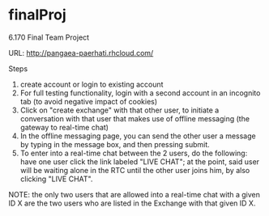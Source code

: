 finalProj
=========

6.170 Final Team Project

URL: http://pangaea-paerhati.rhcloud.com/

Steps
1. create account or login to existing account
2. For full testing functionality, login with a second account in an incognito tab (to avoid negative impact of cookies)
3. Click on "create exchange" with that other user, to initiate a conversation with that user that makes use of offline messaging (the gateway to real-time chat)
4. In the offline messaging page, you can send the other user a message by typing in the message box, and then pressing submit.
5. To enter into a real-time chat between the 2 users, do the following: have one user click the link labeled "LIVE CHAT"; at the point, said user will be waiting alone in the RTC until the other user joins him, by also clicking "LIVE CHAT". 

NOTE: the only two users that are allowed into a real-time chat with a given ID X are the two users who are listed in the Exchange with that given ID X.